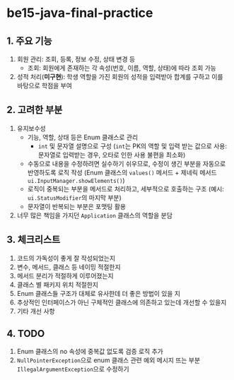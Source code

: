 # be15-java-final-practice

## 1. 주요 기능
1. 회원 관리: 조회, 등록, 정보 수정, 상태 변경 등
   - 조회: 회원에게 존재하는 각 속성(번호, 이름, 역할, 상태)에 따라 조회 가능
2. 성적 처리(**미구현**): 학생 역할을 가진 회원의 성적을 입력받아 합계를 구하고 이를 바탕으로 학점을 부여

## 2. 고려한 부분
1. 유지보수성
   - 기능, 역할, 상태 등은 Enum 클래스로 관리
     - `int` 및 문자열 설명으로 구성 (`int`는 PK의 역할 및 입력 받는 값으로 사용: 문자열로 입력받는 경우, 오타로 인한 사용 불편을 최소화)
   - 수동으로 내용을 수정하려면 실수하기 쉬우므로, 수정이 생긴 부분을 자동으로 반영하도록 로직 작성 (Enum 클래스의 `values()` 메서드 + 제네릭 메서드 `ui.InputManager.showElements()`)
   - 로직이 중복되는 부분을 메서드로 처리하고, 세부적으로 호출하는 구조 (예시: `ui.StatusModifier`의 마지막 부분)
   - 문자열이 반복되는 부분은 포맷팅 활용
2. 너무 많은 책임을 가지던 `Application` 클래스의 역할을 분담

## 3. 체크리스트
1. 코드의 가독성이 좋게 잘 작성되었는지
2. 변수, 메서드, 클래스 등 네이밍 적절한지
3. 메서드 분리가 적절하게 이루어졌는지
4. 클래스 별 패키지 위치 적절한지
5. Enum 클래스들 구조가 대체로 유사한데 더 좋은 방법이 있을 지
6. 추상적인 인터페이스가 아닌 구체적인 클래스에 의존하고 있는데 개선할 수 있을지
7. 기타 개선 사항

## 4. TODO
1. Enum 클래스의 no 속성에 중복값 없도록 검증 로직 추가
2. `NullPointerException`으로 enum 클래스 관련 예외 메시지 뜨는 부분 `IllegalArgumentException`으로 수정하기